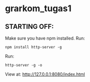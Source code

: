 # grarkom_tugas1

## STARTING OFF:

Make sure you have npm installed.
Run:
```
npm install http-server -g
```

Run:
```
http-server -g -o
```

View at: http://127.0.0.1:8080/index.html

